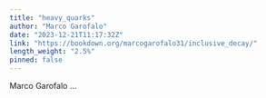 ```yaml
---
title: "heavy_quarks"
author: "Marco Garofalo"
date: "2023-12-21T11:17:32Z"
link: "https://bookdown.org/marcogarofalo31/inclusive_decay/"
length_weight: "2.5%"
pinned: false
---
```


Marco Garofalo  ...
